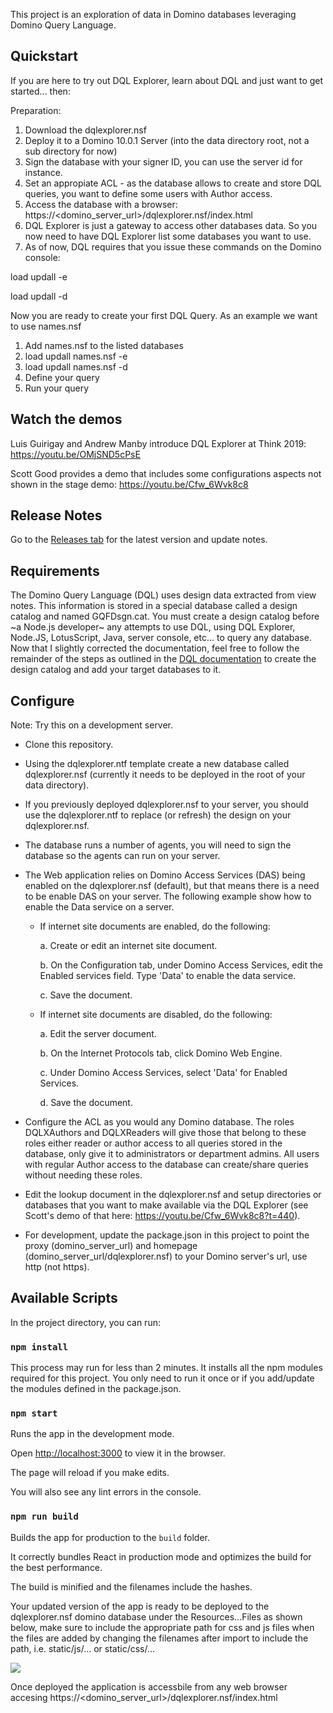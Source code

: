 This project is an exploration of data in Domino databases leveraging Domino Query Language.
## Quickstart
If you are here to try out DQL Explorer, learn about DQL and just want to get started... then:

Preparation:
1. Download the dqlexplorer.nsf
2. Deploy it to a Domino 10.0.1 Server (into the data directory root, not a sub directory for now)
3. Sign the database with your signer ID, you can use the server id for instance.
4. Set an appropiate ACL - as the database allows to create and store DQL queries, you want to define some users with Author access.
5. Access the database with a browser: https://<domino_server_url>/dqlexplorer.nsf/index.html
6. DQL Explorer is just a gateway to access other databases data. So you now need to  have DQL Explorer list some databases you want to use. 
7. As of now, DQL requires that you issue these commands on the Domino console:

load updall <database> -e

load updall <database> -d
  
Now you are ready to create your first DQL Query. As an example we want to use names.nsf

1. Add names.nsf to the listed databases
2. load updall names.nsf -e
3. load updall names.nsf -d
4. Define your query
5. Run your query

## Watch the demos

Luis Guirigay and Andrew Manby introduce DQL Explorer at Think 2019: https://youtu.be/OMjSND5cPsE

Scott Good provides a demo that includes some configurations aspects not shown in the stage demo: https://youtu.be/Cfw_6Wvk8c8

## Release Notes

Go to the [Releases tab](https://github.com/icstechsales/dql-explorer/releases) for the latest version and update notes.

## Requirements

The Domino Query Language (DQL) uses design data extracted from view notes. This information is stored in a special database called a design catalog and named GQFDsgn.cat.  You must create a design catalog before ~a Node.js developer~ any attempts to use DQL, using DQL Explorer, Node.JS, LotusScript, Java, server console, etc... to query any database. Now that I slightly corrected the documentation, feel free to follow the remainder of the steps as outlined in the [DQL documentation](https://doc.cwpcollaboration.com/appdevpack/docs/en/design-catalog-admin.html) to create the design catalog and add your target databases to it.

## Configure

Note: Try this on a development server.  

- Clone this repository. 
- Using the dqlexplorer.ntf template create a new database called dqlexplorer.nsf (currently it needs to be deployed in the root of your data directory).
- If you previously deployed dqlexplorer.nsf to your server, you should use the dqlexplorer.ntf to replace (or refresh) the design on your dqlexplorer.nsf.
- The database runs a number of agents, you will need to sign the database so the agents can run on your server. 
- The Web application relies on Domino Access Services (DAS) being enabled on the dqlexplorer.nsf (default), but that means there is a need to be enable DAS on your server.  The following example show how to enable the Data service on a server.

  - If internet site documents are enabled, do the following:

    a.	Create or edit an internet site document.

    b.	On the Configuration tab, under Domino Access Services, edit the Enabled services field. Type 'Data' to enable the data service.

    c.	Save the document.

  - If internet site documents are disabled, do the following:

    a.	Edit the server document.

    b.	On the Internet Protocols tab, click Domino Web Engine.

    c.	Under Domino Access Services, select 'Data' for Enabled Services.

    d.	Save the document.

- Configure the ACL as you would any Domino database.  The roles DQLXAuthors and DQLXReaders will give those that belong to these roles either reader or author access to all queries stored in the database, only give it to administrators or department admins.  All users with regular Author access to the database can create/share queries without needing these roles. 
- Edit the lookup document in the dqlexplorer.nsf and setup directories or databases that you want to make available via the DQL Explorer (see Scott's demo of that here: https://youtu.be/Cfw_6Wvk8c8?t=440).
- For development, update the package.json in this project to point the proxy (domino_server_url) and homepage (domino_server_url/dqlexplorer.nsf) to your Domino server's url, use http (not https).

## Available Scripts

In the project directory, you can run:

### `npm install`

This process may run for less than 2 minutes. It installs all the npm modules required for this project.  You only need to run it once or if you add/update the modules defined in the package.json.

### `npm start`

Runs the app in the development mode.

Open [http://localhost:3000](http://localhost:3000) to view it in the browser.

The page will reload if you make edits.

You will also see any lint errors in the console.

### `npm run build`

Builds the app for production to the `build` folder.

It correctly bundles React in production mode and optimizes the build for the best performance.

The build is minified and the filenames include the hashes.

Your updated version of the app is ready to be deployed to the dqlexplorer.nsf domino database under the Resources...Files as shown below, make sure to include the appropriate path for css and js files when the files are added by changing the filenames after import to include the path, i.e. static/js/... or static/css/...

![](images/webapp_in_nsf.png)

Once deployed the application is accessbile from any web browser accesing https://<domino_server_url>/dqlexplorer.nsf/index.html
